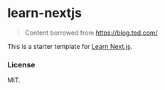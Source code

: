 # learn-nextjs
> Content borrowed from https://blog.ted.com/

This is a starter template for [Learn Next.js](https://nextjs.org/learn).

### License
MIT.